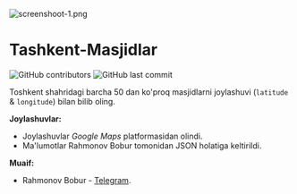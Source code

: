 ![screenshoot-1.png](https://github.com/Bobur-777/Tashkent-Masjidlar/blob/main/Screenshoots/screenshoot-1.png)
# Tashkent-Masjidlar
![GitHub contributors](https://img.shields.io/github/contributors/bobur-777/Tashkent-Masjidlar) ![GitHub last commit](https://img.shields.io/github/last-commit/bobur-777/Tashkent-Masjidlar)

Toshkent shahridagi barcha 50 dan ko'proq masjidlarni joylashuvi (``latitude`` & ``longitude``) bilan bilib oling.

**Joylashuvlar:**
- Joylashuvlar _Google Maps_ platformasidan olindi.
- Ma'lumotlar Rahmonov Bobur tomonidan JSON holatiga keltirildi.

**Muaif:**
- Rahmonov Bobur - [Telegram](https://t.me/Rahmonov_Bobur).
